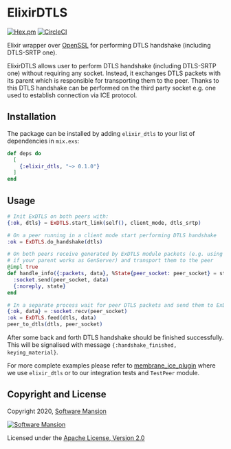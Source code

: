 # ElixirDTLS

[![Hex.pm](https://img.shields.io/hexpm/v/elixir_dtls.svg)](https://hex.pm/packages/elixir_dtls)
[![CircleCI](https://circleci.com/gh/membraneframework/elixir_dtls.svg?style=svg)](https://circleci.com/gh/membraneframework/elixir_dtls)

Elixir wrapper over [OpenSSL] for performing DTLS handshake (including DTLS-SRTP one).

ElixirDTLS allows user to perform DTLS handshake (including DTLS-SRTP one) without requiring
any socket. Instead, it exchanges DTLS packets with its parent which is responsible for
transporting them to the peer. Thanks to this DTLS handshake can be performed on the third
party socket e.g. one used to establish connection via ICE protocol.

## Installation

The package can be installed by adding `elixir_dtls` to your list of dependencies in `mix.exs`:

```elixir
def deps do
  [
    {:elixir_dtls, "~> 0.1.0"}
  ]
end
```

## Usage
```elixir
# Init ExDTLS on both peers with:
{:ok, dtls} = ExDTLS.start_link(self(), client_mode, dtls_srtp)
```

```elixir
# On a peer running in a client mode start performing DTLS handshake
:ok = ExDTLS.do_handshake(dtls)
```

```elixir
# On both peers receive generated by ExDTLS module packets (e.g. using `handle_info/2` callback
# if your parent works as GenServer) and transport them to the peer
@impl true
def handle_info({:packets, data}, %State{peer_socket: peer_socket} = state) do
  :socket.send(peer_socket, data)
  {:noreply, state}
end
```

```elixir
# In a separate process wait for peer DTLS packets and send them to ExDTLS
{:ok, data} = :socket.recv(peer_socket)
:ok = ExDTLS.feed(dtls, data)
peer_to_dtls(dtls, peer_socket)
```

After some back and forth DTLS handshake should be finished successfully. This will be
signalised with message `{:handshake_finished, keying_material}`.

For more complete examples please refer to [membrane_ice_plugin] where we use `elixir_dtls`
or to our integration tests and `TestPeer` module.

## Copyright and License

Copyright 2020, [Software Mansion](https://swmansion.com/?utm_source=git&utm_medium=readme&utm_campaign=elixir_dtls)

[![Software Mansion](https://logo.swmansion.com/logo?color=white&variant=desktop&width=200&tag=membrane-github)](https://swmansion.com/?utm_source=git&utm_medium=readme&utm_campaign=elixir_dtls)

Licensed under the [Apache License, Version 2.0](LICENSE)

[OpenSSL]: https://www.openssl.org/
[membrane_ice_plugin]: https://github.com/membraneframework/membrane_ice_plugin
